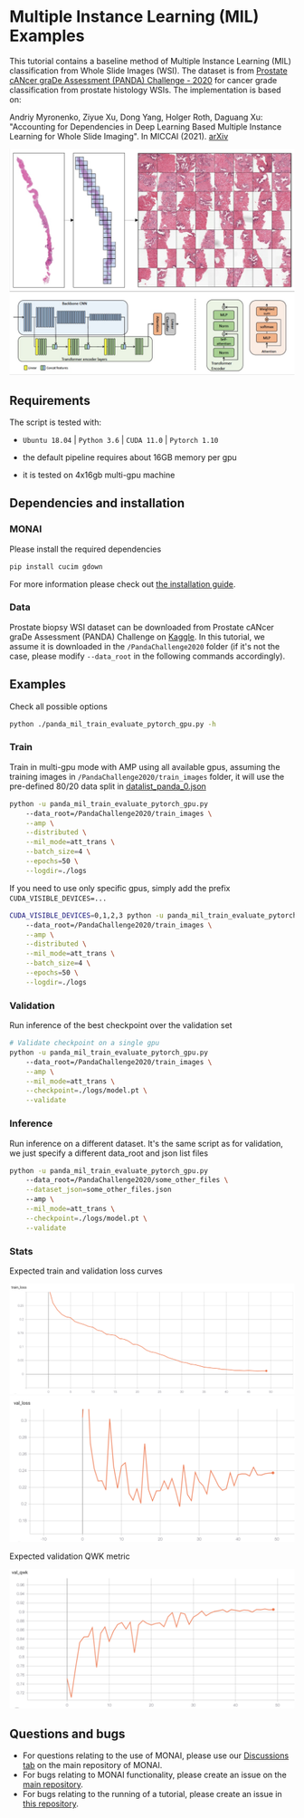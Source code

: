 
# Multiple Instance Learning (MIL) Examples

This tutorial contains a baseline method of Multiple Instance Learning (MIL) classification from Whole Slide Images (WSI).
The dataset is from  [Prostate cANcer graDe Assessment (PANDA) Challenge - 2020](https://www.kaggle.com/c/prostate-cancer-grade-assessment/) for cancer grade classification from prostate histology WSIs.
The implementation is based on:

Andriy Myronenko, Ziyue Xu, Dong Yang, Holger Roth, Daguang Xu: "Accounting for Dependencies in Deep Learning Based Multiple Instance Learning for Whole Slide Imaging". In MICCAI (2021). [arXiv](https://arxiv.org/abs/2111.01556)

![mil_patches](../../figures/mil_patches.jpg)
![mil_network](../../figures/mil_network.jpg)

## Requirements

The script is tested with:

- `Ubuntu 18.04` | `Python 3.6` | `CUDA 11.0` | `Pytorch 1.10`

- the default pipeline requires about 16GB memory per gpu

- it is tested on 4x16gb multi-gpu machine

## Dependencies and installation

### MONAI

Please install the required dependencies

```bash
pip install cucim gdown
```

For more information please check out [the installation guide](https://docs.monai.io/en/latest/installation.html).

### Data

Prostate biopsy WSI dataset can be downloaded from Prostate cANcer graDe Assessment (PANDA) Challenge on [Kaggle](https://www.kaggle.com/c/prostate-cancer-grade-assessment/data).
In this tutorial, we assume it is downloaded in the `/PandaChallenge2020` folder (if it's not the case, please modify `--data_root` in the following commands accordingly).

## Examples

Check all possible options

```bash
python ./panda_mil_train_evaluate_pytorch_gpu.py -h
```

### Train

Train in multi-gpu mode with AMP using all available gpus,
assuming the training images in `/PandaChallenge2020/train_images` folder,
it will use the pre-defined 80/20 data split in [datalist_panda_0.json](https://drive.google.com/drive/u/0/folders/1CAHXDZqiIn5QUfg5A7XsK1BncRu6Ftbh)

```bash
python -u panda_mil_train_evaluate_pytorch_gpu.py
    --data_root=/PandaChallenge2020/train_images \
    --amp \
    --distributed \
    --mil_mode=att_trans \
    --batch_size=4 \
    --epochs=50 \
    --logdir=./logs
```

If you need to use only specific gpus, simply add the prefix `CUDA_VISIBLE_DEVICES=...`

```bash
CUDA_VISIBLE_DEVICES=0,1,2,3 python -u panda_mil_train_evaluate_pytorch_gpu.py
    --data_root=/PandaChallenge2020/train_images \
    --amp \
    --distributed \
    --mil_mode=att_trans \
    --batch_size=4 \
    --epochs=50 \
    --logdir=./logs
```

### Validation

Run inference of the best checkpoint over the validation set

```bash
# Validate checkpoint on a single gpu
python -u panda_mil_train_evaluate_pytorch_gpu.py
    --data_root=/PandaChallenge2020/train_images \
    --amp \
    --mil_mode=att_trans \
    --checkpoint=./logs/model.pt \
    --validate
```

### Inference

Run inference on a different dataset. It's the same script as for validation,
we just specify a different data_root and json list files

```bash
python -u panda_mil_train_evaluate_pytorch_gpu.py
    --data_root=/PandaChallenge2020/some_other_files \
    --dataset_json=some_other_files.json
    --amp \
    --mil_mode=att_trans \
    --checkpoint=./logs/model.pt \
    --validate
```

### Stats

Expected train and validation loss curves

![mil_train_loss](../../figures/mil_train_loss.png)
![mil_val_loss](../../figures/mil_val_loss.png)

Expected validation QWK metric

![mil_val_qwk](../../figures/mil_val_qwk.png)

## Questions and bugs

- For questions relating to the use of MONAI, please use our [Discussions tab](https://github.com/Project-MONAI/MONAI/discussions) on the main repository of MONAI.
- For bugs relating to MONAI functionality, please create an issue on the [main repository](https://github.com/Project-MONAI/MONAI/issues).
- For bugs relating to the running of a tutorial, please create an issue in [this repository](https://github.com/Project-MONAI/Tutorials/issues).
